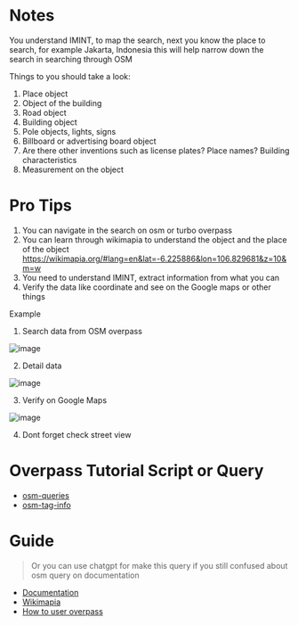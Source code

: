 # Notes 

You understand IMINT, to map the search, next you know the place to search, for example Jakarta, Indonesia this will help narrow down the search in searching through OSM 

Things to you should take a look:

1. Place object
2. Object of the building
3. Road object
4. Building object
5. Pole objects, lights, signs
6. Billboard or advertising board object
7. Are there other inventions such as license plates? Place names? Building characteristics
8. Measurement on the object 

# Pro Tips 

1. You can navigate in the search on osm or turbo overpass 
2. You can learn through wikimapia to understand the object and the place of the object https://wikimapia.org/#lang=en&lat=-6.225886&lon=106.829681&z=10&m=w
3. You need to understand IMINT, extract information from what you can
4. Verify the data like coordinate and see on the Google maps or other things

Example 

1. Search data from OSM overpass 

![image](https://github.com/user-attachments/assets/1f2d32af-255b-4582-baf1-64958839dae2)

2. Detail data 

![image](https://github.com/user-attachments/assets/79b762a1-ed15-4209-b87a-ef5a593c3559)

3. Verify on Google Maps 

![image](https://github.com/user-attachments/assets/83c390ab-828b-4bc4-a64f-d7c1232e2f4d)

4. Dont forget check street view 

# Overpass Tutorial Script or Query 

- [osm-queries](https://osm-queries.ldodds.com/tutorial/index.html)
- [osm-tag-info](https://taginfo.openstreetmap.org/keys)

# Guide 

>
> Or you can use chatgpt for make this query if you still confused about osm query on documentation
>

- [Documentation](https://wiki.openstreetmap.org/wiki/Overpass_API/Language_Guide)
- [Wikimapia](https://wikimapia.org/#lang=en&lat=-6.182881&lon=106.835175&z=10&m=w)
- [How to user overpass](https://publish.obsidian.md/dukera-gewel/How+to+Use+Overpass+Turbo)